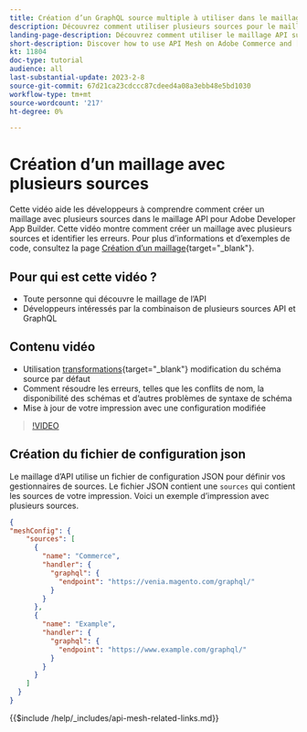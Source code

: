 ```yaml
---
title: Création d’un GraphQL source multiple à utiliser dans le maillage API
description: Découvrez comment utiliser plusieurs sources pour le maillage API sur Adobe Commerce et [!DNL Adobe App Builder]. Découvrez les erreurs courantes et comment les résoudre.
landing-page-description: Découvrez comment utiliser le maillage API sur Adobe Commerce et [!DNL Adobe App Builder]. Découvrez comment créer un message comportant plusieurs sources et comment résoudre certaines erreurs courantes.
short-description: Discover how to use API Mesh on Adobe Commerce and [!DNL Adobe App Builder]. Learn about creating a mesh that has multiple sources and how to resolve some common errors.
kt: 11804
doc-type: tutorial
audience: all
last-substantial-update: 2023-2-8
source-git-commit: 67d21ca23cdccc87cdeed4a08a3ebb48e5bd1030
workflow-type: tm+mt
source-wordcount: '217'
ht-degree: 0%

---
```


# Création d’un maillage avec plusieurs sources

Cette vidéo aide les développeurs à comprendre comment créer un maillage avec plusieurs sources dans le maillage API pour Adobe Developer App Builder. Cette vidéo montre comment créer un maillage avec plusieurs sources et identifier les erreurs. Pour plus d’informations et d’exemples de code, consultez la page [Création d’un maillage](https://developer.adobe.com/graphql-mesh-gateway/gateway/create-mesh/#create-a-mesh-1){target="_blank"}.

## Pour qui est cette vidéo ?

* Toute personne qui découvre le maillage de l’API
* Développeurs intéressés par la combinaison de plusieurs sources API et GraphQL

## Contenu vidéo

* Utilisation [transformations](https://developer.adobe.com/graphql-mesh-gateway/gateway/transforms/){target="_blank"} modification du schéma source par défaut
* Comment résoudre les erreurs, telles que les conflits de nom, la disponibilité des schémas et d’autres problèmes de syntaxe de schéma
* Mise à jour de votre impression avec une configuration modifiée

>[!VIDEO](https://video.tv.adobe.com/v/3414125)

## Création du fichier de configuration json

Le maillage d’API utilise un fichier de configuration JSON pour définir vos gestionnaires de sources. Le fichier JSON contient une `sources` qui contient les sources de votre impression. Voici un exemple d’impression avec plusieurs sources.

```json
{
"meshConfig": {
    "sources": [
      {
        "name": "Commerce",
        "handler": {
          "graphql": {
            "endpoint": "https://venia.magento.com/graphql/"
          }
        }
      },
      {
        "name": "Example",
        "handler": {
          "graphql": {
            "endpoint": "https://www.example.com/graphql/"
          }
        }
      }
    ]
  }
}
```

{{$include /help/_includes/api-mesh-related-links.md}}
